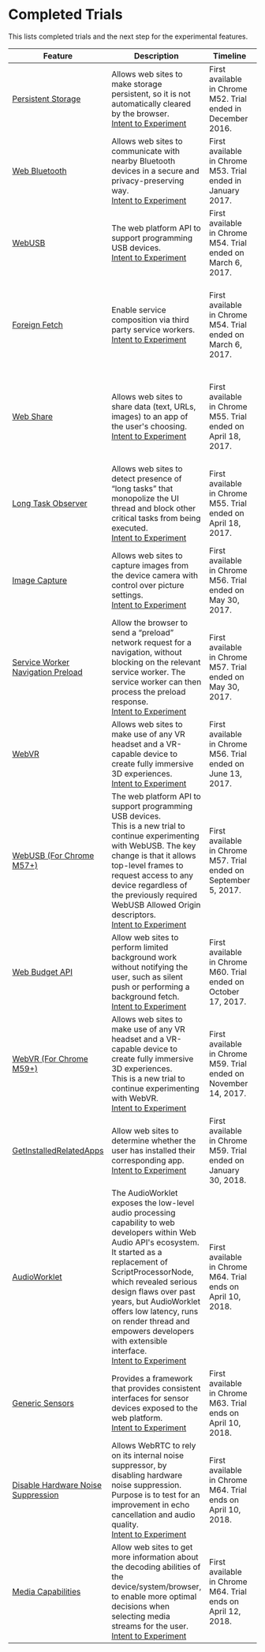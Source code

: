 # Completed Trials

This lists completed trials and the next step for the experimental features.

| Feature | Description | Timeline | Outcome |
| --- | --- | --- | --- |
| [Persistent Storage](https://developers.google.com/web/updates/2016/06/persistent-storage) | Allows web sites to make storage persistent, so it is not automatically cleared by the browser. <br> [Intent to Experiment](https://groups.google.com/a/chromium.org/d/topic/blink-dev/5Sihi1iAXYc/discussion) | First available in Chrome M52. Trial ended in December 2016. | Shipping in Chrome M55. |
| [Web Bluetooth](https://developers.google.com/web/updates/2015/07/interact-with-ble-devices-on-the-web) | Allows web sites to communicate with nearby Bluetooth devices in a secure and privacy-preserving way. <br> [Intent to Experiment](https://groups.google.com/a/chromium.org/d/msg/blink-dev/coyvHj1u2Z8/aqjyAUuICQAJ) | First available in Chrome M53. Trial ended in January 2017. | Shipping in Chrome M56. |
| [WebUSB](https://developers.google.com/web/updates/2016/03/access-usb-devices-on-the-web) | The web platform API to support programming USB devices. <br> [Intent to Experiment](https://groups.google.com/a/chromium.org/d/msg/blink-dev/i6wQ7PNuMyc/eGfTKYsiAwAJ) | First available in Chrome M54. Trial ended on March 6, 2017. | Continuing to experiment in a new trial. |
| [Foreign Fetch](https://developers.google.com/web/updates/2016/09/foreign-fetch) | Enable service composition via third party service workers. <br> [Intent to Experiment](https://groups.google.com/a/chromium.org/d/topic/blink-dev/sIzHpZVhmBE/discussion) | First available in Chrome M54. Trial ended on March 6, 2017. | See the [results](https://groups.google.com/a/chromium.org/forum/?pli=1#!topic/blink-dev/pJ4PwgVcKjY). Feature team currently considering the next steps for the feature. |
| [Web Share](https://developers.google.com/web/updates/2016/10/navigator-share) | Allows web sites to share data (text, URLs, images) to an app of the user's choosing. <br> [Intent to Experiment](https://groups.google.com/a/chromium.org/d/msg/blink-dev/zuqQaLp3js8/5V9wpRWhBgAJ) | First available in Chrome M55. Trial ended on April 18, 2017. | See the [results](https://groups.google.com/a/chromium.org/d/topic/blink-dev/kSEGnTX2dsA/discussion). Feature team currently considering the next steps for the feature. |
| [Long Task Observer](https://github.com/spanicker/longtasks) | Allows web sites to detect presence of “long tasks” that monopolize the UI thread and block other critical tasks from being executed. <br> [Intent to Experiment](https://groups.google.com/a/chromium.org/d/topic/blink-dev/3tViQmRF2l8/discussion) | First available in Chrome M55. Trial ended on April 18, 2017. | V1 of the API shipped in Chrome M58. |
| [Image Capture](https://w3c.github.io/mediacapture-image/) | Allows web sites to capture images from the device camera with control over picture settings.<br> [Intent to Experiment](https://groups.google.com/a/chromium.org/d/topic/blink-dev/iAIKruoq5QM/discussion) | First available in Chrome M56. Trial ended on May 30, 2017. | Shipping in Chrome M59. |
| [Service Worker Navigation Preload](https://mattto.github.io/sw/demo/navigation-preload/) | Allow the browser to send a “preload” network request for a navigation, without blocking on the relevant service worker. The service worker can then process the preload response.<br> [Intent to Experiment](https://groups.google.com/a/chromium.org/d/msg/blink-dev/0-6bmy1cOnw/E_IQ3l23FgAJ) | First available in Chrome M57. Trial ended on May 30, 2017. | Shipping in Chrome M59. |
| [WebVR](https://developers.google.com/web/fundamentals/vr) | Allows web sites to make use of any VR headset and a VR-capable device to create fully immersive 3D experiences.<br> [Intent to Experiment](https://groups.google.com/a/chromium.org/d/topic/blink-dev/zGAzqfi0e00/discussion) | First available in Chrome M56. Trial ended on June 13, 2017. | Continuing to experiment in a new trial. |
| [WebUSB (For Chrome M57+)](https://developers.google.com/web/updates/2016/03/access-usb-devices-on-the-web) | The web platform API to support programming USB devices. <br> This is a new trial to continue experimenting with WebUSB. The key change is that it allows top-level frames to request access to any device regardless of the previously required WebUSB Allowed Origin descriptors. <br>[Intent to Experiment](https://groups.google.com/a/chromium.org/forum/#!topic/blink-dev/LI7O__FjIJk/discussion) | First available in Chrome M57. Trial ended on September 5, 2017. | Shipping in Chrome M61. |
| [Web Budget API](https://developers.google.com/web/updates/2017/06/budget-api) | Allow web sites to perform limited background work without notifying the user, such as silent push or performing a background fetch. <br> [Intent to Experiment](https://groups.google.com/a/chromium.org/forum/#!topic/blink-dev/_l_fxUTWCHs/discussion) | First available in Chrome M60. Trial ended on October 17, 2017. | Feature team currently considering the next steps for the feature. |
| [WebVR (For Chrome M59+)](https://developers.google.com/web/fundamentals/vr) | Allows web sites to make use of any VR headset and a VR-capable device to create fully immersive 3D experiences. <br>This is a new trial to continue experimenting with WebVR.<br> [Intent to Experiment](https://groups.google.com/a/chromium.org/forum/#!topic/blink-dev/OnZVNSGwEFU) | First available in Chrome M59. Trial ended on November 14, 2017. | Continuing to experiment in a new trial. |
| [GetInstalledRelatedApps](https://github.com/WICG/get-installed-related-apps/blob/master/EXPLAINER.md) |Allow web sites to determine whether the user has installed their corresponding app. <br> [Intent to Experiment](https://groups.google.com/a/chromium.org/forum/#!topic/blink-dev/j-e8iI-WWg8) | First available in Chrome M59. Trial ended on January 30, 2018. | Feature team currently considering the next steps for the feature. |
| [AudioWorklet](https://webaudio.github.io/web-audio-api/#AudioWorklet) | The AudioWorklet exposes the low-level audio processing capability to web developers within Web Audio API's ecosystem. It started as a replacement of ScriptProcessorNode, which revealed serious design flaws over past years, but AudioWorklet offers low latency, runs on render thread and empowers developers with extensible interface. <br> [Intent to Experiment](https://groups.google.com/a/chromium.org/d/topic/blink-dev/oeBf3websgM) | First available in Chrome M64. Trial ends on April 10, 2018. | Shipping in Chrome M66. |
| [Generic Sensors](https://developers.google.com/web/updates/2017/09/sensors-for-the-web) | Provides a framework that provides consistent interfaces for sensor devices exposed to the web platform. <br> [Intent to Experiment](https://groups.google.com/a/chromium.org/d/msg/blink-dev/2zPZt3watBk/M4qcI8wlBwAJ) | First available in Chrome M63. Trial ends on April 10, 2018. | Feature team currently considering the next steps for the feature. |
| [Disable Hardware Noise Suppression](https://developers.google.com/web/updates/2017/12/disabling-hardware-noise-suppression) | Allows WebRTC to rely on its internal noise suppressor, by disabling hardware noise suppression. Purpose is to test for an improvement in echo cancellation and audio quality. <br> [Intent to Experiment](https://groups.google.com/a/chromium.org/forum/#!topic/blink-dev/8QacQMv6oAY) | First available in Chrome M64. Trial ends on April 10, 2018. | Feature team currently considering the next steps for the feature. |
| [Media Capabilities](https://wicg.github.io/media-capabilities/#decoding-encoding-capabilities) | Allow web sites to get more information about the decoding abilities of the device/system/browser, to enable more optimal decisions when selecting media streams for the user. <br> [Intent to Experiment](https://groups.google.com/a/chromium.org/forum/#!topic/blink-dev/dsdTLv33r4w) | First available in Chrome M64. Trial ends on April 12, 2018. | Shipping in Chrome M66. |
